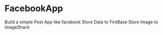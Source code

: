 # FacebookApp
Build a simple Post App like facebook
Store Data to FireBase
Store Image to ImageShack
